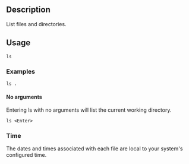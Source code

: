 ## Description
List files and directories.

## Usage

```
ls 
```

### Examples

```
ls .
```

#### No arguments
Entering ls with no arguments will list the current working directory.
```
ls <Enter>
```

### Time
The dates and times associated with each file are local to your system's configured time.
